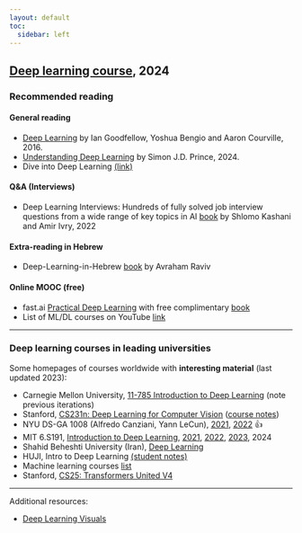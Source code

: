 ```yaml
---
layout: default
toc:
  sidebar: left
---
```


## [Deep learning course](/suppl/dl/2024/dl2024/), 2024

### Recommended reading

#### General reading

* [Deep Learning](https://www.deeplearningbook.org/) by Ian Goodfellow, Yoshua Bengio and Aaron Courville, 2016.
* [Understanding Deep Learning](https://udlbook.github.io/udlbook/) by Simon J.D. Prince, 2024.
* Dive into Deep Learning [(link)](https://d2l.ai/)

#### Q&A (Interviews)

* Deep Learning Interviews: Hundreds of fully solved job interview questions from a wide range of key topics in AI [book](https://arxiv.org/abs/2201.00650) by Shlomo Kashani and Amir Ivry, 2022

#### Extra-reading in Hebrew

* Deep-Learning-in-Hebrew [book](https://github.com/AvrahamRaviv/Deep-Learning-in-Hebrew) by Avraham Raviv

#### Online MOOC (free)
* fast.ai [Practical Deep Learning](https://course.fast.ai/) with free complimentary [book](https://github.com/fastai/fastbook)
* List of ML/DL courses on YouTube [link](https://github.com/dair-ai/ML-YouTube-Courses)

---

### Deep learning courses in leading universities 
Some homepages of courses worldwide with **interesting material** (last updated 2023):
* Carnegie Mellon University, [11-785 Introduction to Deep Learning](https://deeplearning.cs.cmu.edu/) (note previous iterations)
* Stanford, [CS231n: Deep Learning for Computer Vision](http://cs231n.stanford.edu/) ([course notes](https://cs231n.github.io/))
* NYU DS-GA 1008 (Alfredo Canziani, Yann LeCun), [2021](https://atcold.github.io/NYU-DLSP21/), [2022](https://atcold.github.io/NYU-DLFL22/) :+1:
* MIT 6.S191, [Introduction to Deep Learning](http://introtodeeplearning.com/), [2021](http://introtodeeplearning.com/2021/index.html), [2022](http://introtodeeplearning.com/2022/index.html), [2023](http://introtodeeplearning.com/2023/index.html), 2024
* Shahid Beheshti University (Iran), [Deep Learning](https://hhaji.github.io/Deep-Learning/)
* HUJI, Intro to Deep Learning [(student notes)](https://github.com/Hadar933/Intro-to-Deep-Learning/) 
* Machine learning courses [list](https://github.com/Developer-Y/cs-video-courses?tab=readme-ov-file#machine-learning)
* Stanford, [CS25: Transformers United V4](https://web.stanford.edu/class/cs25/)

---

Additional resources:
* [Deep Learning Visuals](https://dvgodoy.github.io/dl-visuals/Classification/)